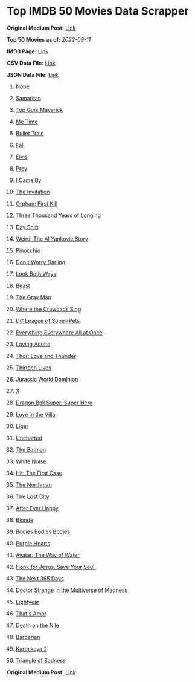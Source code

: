# Top IMDB 50 Movies Data Scrapper

**Original Medium Post:** [Link](https://medium.com/@nishantsahoo/which-movie-should-i-watch-5c83a3c0f5b1) 

**Top 50 Movies as of:** _2022-09-11_

**IMDB Page:** [Link](http://www.imdb.com/search/title?release_date=2022,2022&title_type=feature)

**CSV Data File:** [Link](/Data/data.csv)

**JSON Data File:** [Link](/Data/data.json)

1. [Nope](https://www.imdb.com/title/tt10954984/?ref_=adv_li_tt)

2. [Samaritan](https://www.imdb.com/title/tt5500218/?ref_=adv_li_tt)

3. [Top Gun: Maverick](https://www.imdb.com/title/tt1745960/?ref_=adv_li_tt)

4. [Me Time](https://www.imdb.com/title/tt14309446/?ref_=adv_li_tt)

5. [Bullet Train](https://www.imdb.com/title/tt12593682/?ref_=adv_li_tt)

6. [Fall](https://www.imdb.com/title/tt15325794/?ref_=adv_li_tt)

7. [Elvis](https://www.imdb.com/title/tt3704428/?ref_=adv_li_tt)

8. [Prey](https://www.imdb.com/title/tt11866324/?ref_=adv_li_tt)

9. [I Came By](https://www.imdb.com/title/tt15083184/?ref_=adv_li_tt)

10. [The Invitation](https://www.imdb.com/title/tt12873562/?ref_=adv_li_tt)

11. [Orphan: First Kill](https://www.imdb.com/title/tt11851548/?ref_=adv_li_tt)

12. [Three Thousand Years of Longing](https://www.imdb.com/title/tt9198364/?ref_=adv_li_tt)

13. [Day Shift](https://www.imdb.com/title/tt13314558/?ref_=adv_li_tt)

14. [Weird: The Al Yankovic Story](https://www.imdb.com/title/tt17076046/?ref_=adv_li_tt)

15. [Pinocchio](https://www.imdb.com/title/tt4593060/?ref_=adv_li_tt)

16. [Don't Worry Darling](https://www.imdb.com/title/tt10731256/?ref_=adv_li_tt)

17. [Look Both Ways](https://www.imdb.com/title/tt14298328/?ref_=adv_li_tt)

18. [Beast](https://www.imdb.com/title/tt13223398/?ref_=adv_li_tt)

19. [The Gray Man](https://www.imdb.com/title/tt1649418/?ref_=adv_li_tt)

20. [Where the Crawdads Sing](https://www.imdb.com/title/tt9411972/?ref_=adv_li_tt)

21. [DC League of Super-Pets](https://www.imdb.com/title/tt8912936/?ref_=adv_li_tt)

22. [Everything Everywhere All at Once](https://www.imdb.com/title/tt6710474/?ref_=adv_li_tt)

23. [Loving Adults](https://www.imdb.com/title/tt14592948/?ref_=adv_li_tt)

24. [Thor: Love and Thunder](https://www.imdb.com/title/tt10648342/?ref_=adv_li_tt)

25. [Thirteen Lives](https://www.imdb.com/title/tt12262116/?ref_=adv_li_tt)

26. [Jurassic World Dominion](https://www.imdb.com/title/tt8041270/?ref_=adv_li_tt)

27. [X](https://www.imdb.com/title/tt13560574/?ref_=adv_li_tt)

28. [Dragon Ball Super: Super Hero](https://www.imdb.com/title/tt14614892/?ref_=adv_li_tt)

29. [Love in the Villa](https://www.imdb.com/title/tt15463032/?ref_=adv_li_tt)

30. [Liger](https://www.imdb.com/title/tt4435072/?ref_=adv_li_tt)

31. [Uncharted](https://www.imdb.com/title/tt1464335/?ref_=adv_li_tt)

32. [The Batman](https://www.imdb.com/title/tt1877830/?ref_=adv_li_tt)

33. [White Noise](https://www.imdb.com/title/tt6160448/?ref_=adv_li_tt)

34. [Hit: The First Case](https://www.imdb.com/title/tt13130760/?ref_=adv_li_tt)

35. [The Northman](https://www.imdb.com/title/tt11138512/?ref_=adv_li_tt)

36. [The Lost City](https://www.imdb.com/title/tt13320622/?ref_=adv_li_tt)

37. [After Ever Happy](https://www.imdb.com/title/tt13070038/?ref_=adv_li_tt)

38. [Blonde](https://www.imdb.com/title/tt1655389/?ref_=adv_li_tt)

39. [Bodies Bodies Bodies](https://www.imdb.com/title/tt8110652/?ref_=adv_li_tt)

40. [Purple Hearts](https://www.imdb.com/title/tt4614584/?ref_=adv_li_tt)

41. [Avatar: The Way of Water](https://www.imdb.com/title/tt1630029/?ref_=adv_li_tt)

42. [Honk for Jesus. Save Your Soul.](https://www.imdb.com/title/tt12655436/?ref_=adv_li_tt)

43. [The Next 365 Days](https://www.imdb.com/title/tt21106646/?ref_=adv_li_tt)

44. [Doctor Strange in the Multiverse of Madness](https://www.imdb.com/title/tt9419884/?ref_=adv_li_tt)

45. [Lightyear](https://www.imdb.com/title/tt10298810/?ref_=adv_li_tt)

46. [That's Amor](https://www.imdb.com/title/tt21388556/?ref_=adv_li_tt)

47. [Death on the Nile](https://www.imdb.com/title/tt7657566/?ref_=adv_li_tt)

48. [Barbarian](https://www.imdb.com/title/tt15791034/?ref_=adv_li_tt)

49. [Karthikeya 2](https://www.imdb.com/title/tt13664684/?ref_=adv_li_tt)

50. [Triangle of Sadness](https://www.imdb.com/title/tt7322224/?ref_=adv_li_tt)

**Original Medium Post:** [Link](https://medium.com/@nishantsahoo/which-movie-should-i-watch-5c83a3c0f5b1) 
